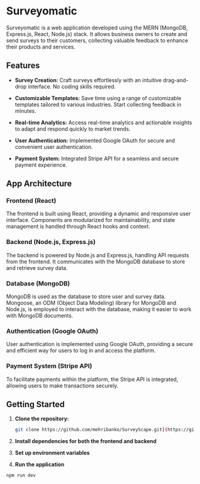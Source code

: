 # Surveyomatic

Surveyomatic is a web application developed using the MERN (MongoDB, Express.js, React, Node.js) stack. It allows business owners to create and send surveys to their customers, collecting valuable feedback to enhance their products and services.

## Features

- **Survey Creation:** Craft surveys effortlessly with an intuitive drag-and-drop interface. No coding skills required.

- **Customizable Templates:** Save time using a range of customizable templates tailored to various industries. Start collecting feedback in minutes.

- **Real-time Analytics:** Access real-time analytics and actionable insights to adapt and respond quickly to market trends.

- **User Authentication:** Implemented Google OAuth for secure and convenient user authentication.

- **Payment System:** Integrated Stripe API for a seamless and secure payment experience.

## App Architecture

### Frontend (React)

The frontend is built using React, providing a dynamic and responsive user interface. Components are modularized for maintainability, and state management is handled through React hooks and context.

### Backend (Node.js, Express.js)

The backend is powered by Node.js and Express.js, handling API requests from the frontend. It communicates with the MongoDB database to store and retrieve survey data.

### Database (MongoDB)

MongoDB is used as the database to store user and survey data. Mongoose, an ODM (Object Data Modeling) library for MongoDB and Node.js, is employed to interact with the database, making it easier to work with MongoDB documents.

### Authentication (Google OAuth)

User authentication is implemented using Google OAuth, providing a secure and efficient way for users to log in and access the platform.

### Payment System (Stripe API)

To facilitate payments within the platform, the Stripe API is integrated, allowing users to make transactions securely.

## Getting Started

1. **Clone the repository:**

   ```bash
   git clone https://github.com/mehribanko/SurveyScape.git](https://github.com/mehribanko/Surveyomatic-HubSpot-clone-app.git

2. **Install dependencies for both the frontend and backend**
3. **Set up environment variables**
4.  **Run the application**

   ```bash
   npm run dev


